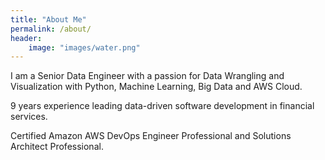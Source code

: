 ```yaml
---
title: "About Me"
permalink: /about/
header:
    image: "images/water.png"
---
```



I am a Senior Data Engineer with a passion for Data Wrangling and Visualization with Python, Machine Learning, Big Data and AWS Cloud.

9 years experience leading data-driven software development in financial services. 

Certified Amazon AWS DevOps Engineer Professional and Solutions Architect Professional. 

